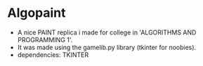 # Algopaint

* A nice PAINT replica i made for college in 'ALGORITHMS AND PROGRAMMING 1'. 
* It was made using the gamelib.py library (tkinter for noobies).
* dependencies: TKINTER
